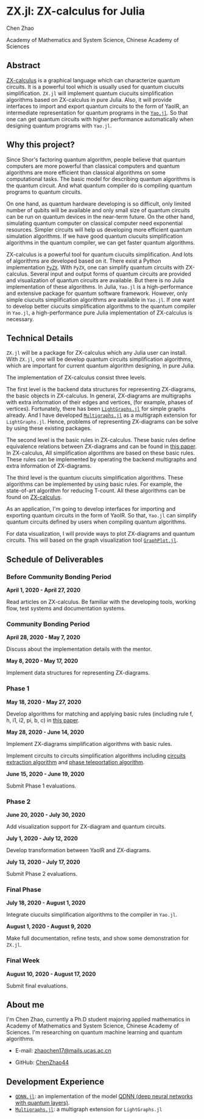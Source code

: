 # ZX.jl: ZX-calculus for Julia

Chen Zhao

Academy of Mathematics and System Science, Chinese Academy of Sciences

## Abstract

[ZX-calculus](http://zxcalculus.com) is a graphical language which can characterize quantum circuits. It is a powerful tool which is usually used for quantum ciucuits simplification. `ZX.jl` will implement quantum ciucuits simplification algorithms based on ZX-calculus in pure Julia. Also, it will provide interfaces to import and export quantum circuits to the form of YaoIR, an intermediate representation for quantum programs in the [`Yao.jl`](https://github.com/QuantumBFS/Yao.jl). So that one can get quantum circuits with higher performance automatically when designing quantum programs with `Yao.jl`.

## Why this project?

Since Shor's factoring quantum algorithm, people believe that quantum computers are more powerful than classical computers and quantum algorithms are more efficient than classical algorithms on some computational tasks. The basic model for describing quantum algorithms is the quantum circuit. And what quantum compiler do is compiling quantum programs to quantum circuits.

On one hand, as quantum hardware developing is so difficult, only limited number of qubits will be available and only small size of quantum circuits can be run on quantum devices in the near-term future. On the other hand, simulating quantum computer on classical computer need exponential resources. Simpler circuits will help us developing more efficient quantum simulation algorithms. If we have good quantum ciucuits simplification algorithms in the quantum compiler, we can get faster quantum algorithms.

ZX-calculus is a powerful tool for quantum ciucuits simplification. And lots of algorithms are developed based on it. There exist a Python implementation [`PyZX`](https://github.com/Quantomatic/pyzx). With `PyZX`, one can simplify quantum circuits with ZX-calculus. Several input and output forms of quantum circuits are provided and visualization of quantum circuits are available.
But there is no Julia implementation of these algorithms. In Julia, `Yao.jl` is a high-performance and extensive package for quantum software framework. However, only simple ciucuits simplification algorithms are available in `Yao.jl`. If one want to develop better ciucuits simplification algorithms to the quantum compiler in `Yao.jl`, a high-performance pure Julia implementation of ZX-calculus is necessary.

## Technical Details

`ZX.jl` will be a package for ZX-calculus which any Julia user can install. With `ZX.jl`, one will be develop quantum circuits simplification algorithms, which are important for current quantum algorithm designing, in pure Julia.

The implementation of ZX-calculus consist three levels.

The first level is the backend data structures for representing ZX-diagrams, the basic objects in ZX-calculus. In general, ZX-diagrams are multigraphs with extra information of their edges and vertices, (for example, phases of vertices). Fortunately, there has been [`LightGraphs.jl`](https://github.com/JuliaGraphs/LightGraphs.jl) for simple graphs already. And I have developed [`Multigraphs.jl`](https://github.com/QuantumBFS/Multigraphs.jl) as a multigraph extension for `LightGraphs.jl`. Hence, problems of representing ZX-diagrams can be solve by using these existing packages.

The second level is the basic rules in ZX-calculus. These basic rules define equivalence relations between ZX-diagrams and can be found in [this paper](https://arxiv.org/abs/1903.10477). In ZX-calculus, All simplification algorithms are based on these basic rules. These rules can be implemented by operating the backend multigraphs and extra information of ZX-diagrams.

The third level is the quantum ciucuits simplification algorithms. These algorithms can be implemented by using basic rules. For example, the state-of-art algorithm for reducing T-count. All these algorithms can be found on [ZX-calculus](http://zxcalculus.com/publications.html).

As an application, I'm going to develop interfaces for importing and exporting quantum circuits in the form of YaoIR. So that, `Yao.jl` can simplify quantum circuits defined by users when compiling quantum algorithms.

For data visualization, I will provide ways to plot ZX-diagrams and quantum circuits. This will based on the graph visualization tool [`GraphPlot.jl`](https://github.com/JuliaGraphs/GraphPlot.jl).

## Schedule of Deliverables

### Before Community Bonding Period

**April 1, 2020 - April 27, 2020**

Read articles on ZX-calculus. Be familiar with the developing tools, working flow, test systems and documentation systems.

### **Community Bonding Period**

**April 28, 2020 - May 7, 2020**

Discuss about the implementation details with the mentor.

**May 8, 2020 - May 17, 2020**

Implement data structures for representing ZX-diagrams.

### **Phase 1**

**May 18, 2020 - May 27, 2020**

Develop algorithms for matching and applying basic rules (including rule f, h, i1, i2, pi, b, c) in [this paper](https://arxiv.org/abs/1903.10477).

**May 28, 2020 - June 14, 2020**

Implement ZX-diagrams simplification algorithms with basic rules.

Implement circuits to circuits simplification algorithms including [circuits extraction algorithm](https://arxiv.org/abs/1902.03178) and [phase teleportation algorithm](https://arxiv.org/abs/1903.10477).

**June 15, 2020 - June 19, 2020**

Submit Phase 1 evaluations.

### **Phase 2**

**June 20, 2020 - July 30, 2020**

Add visualization support for ZX-diagram and quantum circuits.

**July 1, 2020 - July 12, 2020**

Develop transformation between YaoIR and ZX-diagrams.

**July 13, 2020 - July 17, 2020**

Submit Phase 2 evaluations.

### **Final Phase**

**July 18, 2020 - August 1, 2020**

Integrate ciucuits simplification algorithms to the compiler in `Yao.jl`.

**August 1, 2020 - August 9, 2020**

Make full documentation, refine tests, and show some demonstration for `ZX.jl`.

### **Final Week**

**August 10, 2020 - August 17, 2020**

Submit final evaluations.

## About me

I'm Chen Zhao, currently a Ph.D student majoring applied mathematics in Academy of Mathematics and System Science, Chinese Academy of Sciences. I'm researching on quantum machine learning and quantum algorithms.

* E-mail: zhaochen17@mails.ucas.ac.cn

* GitHub: [ChenZhao44](https://github.com/ChenZhao44)

## Development Experience

* [`QDNN.jl`](https://github.com/ChenZhao44/QDNN.jl): an implementation of the model [QDNN (deep neural networks with quantum layers)](https://arxiv.org/abs/1912.12660).
* [`Multigraphs.jl`](https://github.com/QuantumBFS/Multigraphs.jl): a multigraph extension for `LightGraphs.jl`
